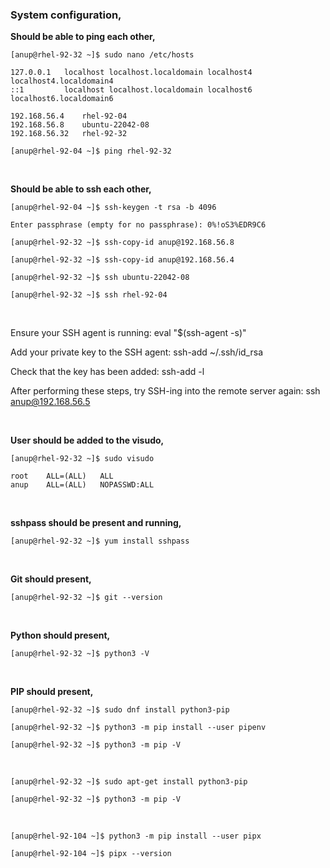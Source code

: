 ### System configuration,

**Should be able to ping each other,**

`[anup@rhel-92-32 ~]$ sudo nano /etc/hosts`

    127.0.0.1   localhost localhost.localdomain localhost4 localhost4.localdomain4
    ::1         localhost localhost.localdomain localhost6 localhost6.localdomain6
    
    192.168.56.4    rhel-92-04
    192.168.56.8    ubuntu-22042-08
    192.168.56.32   rhel-92-32

`[anup@rhel-92-04 ~]$ ping rhel-92-32`

<br>

**Should be able to ssh each other,**

`[anup@rhel-92-04 ~]$ ssh-keygen -t rsa -b 4096`

    Enter passphrase (empty for no passphrase): 0%!oS3%EDR9C6

`[anup@rhel-92-32 ~]$ ssh-copy-id anup@192.168.56.8`

`[anup@rhel-92-32 ~]$ ssh-copy-id anup@192.168.56.4`

`[anup@rhel-92-32 ~]$ ssh ubuntu-22042-08`

`[anup@rhel-92-32 ~]$ ssh rhel-92-04`


<br>

Ensure your SSH agent is running:
eval "$(ssh-agent -s)"

Add your private key to the SSH agent:
ssh-add ~/.ssh/id_rsa

Check that the key has been added:
ssh-add -l

After performing these steps, try SSH-ing into the remote server again:
ssh anup@192.168.56.5


<br>

**User should be added to the visudo,**

`[anup@rhel-92-32 ~]$ sudo visudo`

    root 	ALL=(ALL) 	ALL 
    anup 	ALL=(ALL) 	NOPASSWD:ALL

<br>

**sshpass should be present and running,**

`[anup@rhel-92-32 ~]$ yum install sshpass`

<br>

**Git should present,**

`[anup@rhel-92-32 ~]$ git --version`

<br>

**Python should present,**

`[anup@rhel-92-32 ~]$ python3 -V`

<br>

**PIP should present,**

`[anup@rhel-92-32 ~]$ sudo dnf install python3-pip`

`[anup@rhel-92-32 ~]$ python3 -m pip install --user pipenv`

`[anup@rhel-92-32 ~]$ python3 -m pip -V`

<br>

`[anup@rhel-92-32 ~]$ sudo apt-get install python3-pip`

`[anup@rhel-92-32 ~]$ python3 -m pip -V`

<br>

`[anup@rhel-92-104 ~]$ python3 -m pip install --user pipx`

`[anup@rhel-92-104 ~]$ pipx --version`

<br>

